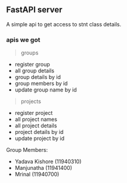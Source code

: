 ## **FastAPI server**

A simple api to get access to stnt class details.

### **apis we got**

> groups

- register group
- all group details
- group details by id
- group members by id
- update group name by id

> projects

- register project
- all project names
- all project details
- project details by id
- update project by id


Group Members:
- Yadava Kishore (11940310)
- Manjunatha (11941400)
- Mrinal (11940700)